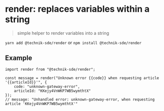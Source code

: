 # render: replaces variables within a string

> simple helper to render variables into a string

`yarn add @technik-sde/render` or `npm install @technik-sde/render`


## Example

```
import render from "@technik-sde/render";

const message = render("Unknown error {{code}} when requesting article '{{articleId}}'", {
	code: "unknown-gateway-error",
	articleId: "KKejy4VnWKP7WB5wymthtX"
});
// message: "Unhandled error: unknown-gateway-error, when requesting article 'KKejy4VnWKP7WB5wymthtX'"
```
